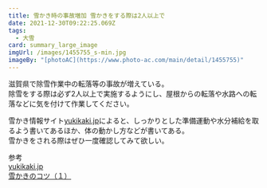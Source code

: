 ```yaml
---
title: 雪かき時の事故増加 雪かきをする際は2人以上で
date: 2021-12-30T09:22:25.069Z
tags:
  - 大雪
card: summary_large_image
imgUrl: /images/1455755_s-min.jpg
imageBy: "[photoAC](https://www.photo-ac.com/main/detail/1455755)"
---
```

滋賀県で除雪作業中の転落等の事故が増えている。  
除雪をする際は必ず2人以上で実施するようにし、屋根からの転落や水路への転落などに気を付けて作業してください。

雪かき情報サイト[yukikaki.jp](http://yukikaki.jp/)によると、しっかりとした準備運動や水分補給を取るよう書いてあるほか、体の動かし方などが書いてある。  
雪かきをされる際はぜひ一度確認してみて欲しい。

参考  
[yukikaki.jp](http://yukikaki.jp/)  
[雪かきのコツ（１）](http://yukikaki.jp/b1.html/)
